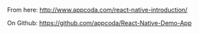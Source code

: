 From here: http://www.appcoda.com/react-native-introduction/

On Github: https://github.com/appcoda/React-Native-Demo-App